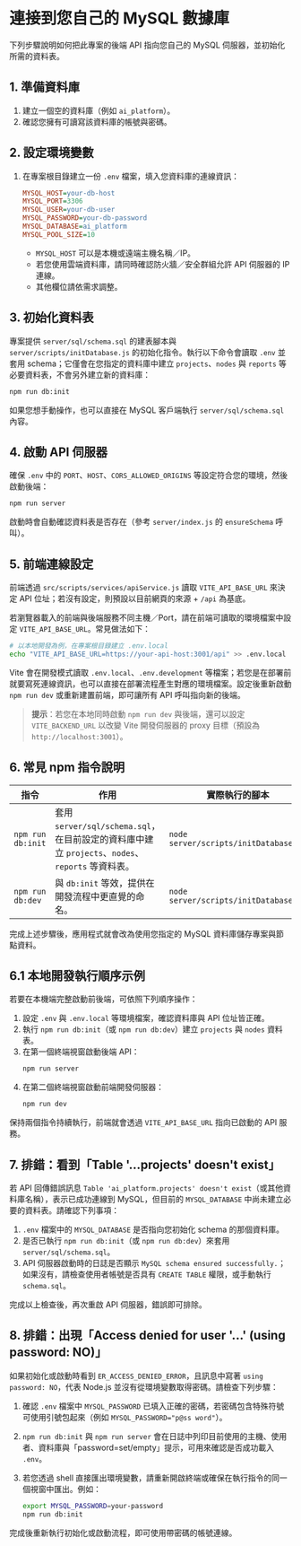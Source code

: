 # 連接到您自己的 MySQL 數據庫

下列步驟說明如何把此專案的後端 API 指向您自己的 MySQL 伺服器，並初始化所需的資料表。

## 1. 準備資料庫
1. 建立一個空的資料庫（例如 `ai_platform`）。
2. 確認您擁有可讀寫該資料庫的帳號與密碼。

## 2. 設定環境變數
1. 在專案根目錄建立一份 `.env` 檔案，填入您資料庫的連線資訊：
   ```ini
   MYSQL_HOST=your-db-host
   MYSQL_PORT=3306
   MYSQL_USER=your-db-user
   MYSQL_PASSWORD=your-db-password
   MYSQL_DATABASE=ai_platform
   MYSQL_POOL_SIZE=10
   ```
   * `MYSQL_HOST` 可以是本機或遠端主機名稱／IP。
   * 若您使用雲端資料庫，請同時確認防火牆／安全群組允許 API 伺服器的 IP 連線。
   * 其他欄位請依需求調整。

## 3. 初始化資料表
專案提供 `server/sql/schema.sql` 的建表腳本與 `server/scripts/initDatabase.js` 的初始化指令。執行以下命令會讀取 `.env` 並套用 schema；它僅會在您指定的資料庫中建立 `projects`、`nodes` 與 `reports` 等必要資料表，不會另外建立新的資料庫：
```bash
npm run db:init
```
如果您想手動操作，也可以直接在 MySQL 客戶端執行 `server/sql/schema.sql` 內容。

## 4. 啟動 API 伺服器
確保 `.env` 中的 `PORT`、`HOST`、`CORS_ALLOWED_ORIGINS` 等設定符合您的環境，然後啟動後端：
```bash
npm run server
```
啟動時會自動確認資料表是否存在（參考 `server/index.js` 的 `ensureSchema` 呼叫）。

## 5. 前端連線設定
前端透過 `src/scripts/services/apiService.js` 讀取 `VITE_API_BASE_URL` 來決定 API 位址；若沒有設定，則預設以目前網頁的來源 + `/api` 為基底。

若瀏覽器載入的前端與後端服務不同主機／Port，請在前端可讀取的環境檔案中設定 `VITE_API_BASE_URL`。常見做法如下：

```bash
# 以本地開發為例，在專案根目錄建立 .env.local
echo "VITE_API_BASE_URL=https://your-api-host:3001/api" >> .env.local
```

Vite 會在開發模式讀取 `.env.local`、`.env.development` 等檔案；若您是在部署前就要寫死連線資訊，也可以直接在部署流程產生對應的環境檔案。設定後重新啟動 `npm run dev` 或重新建置前端，即可讓所有 API 呼叫指向新的後端。

> **提示**：若您在本地同時啟動 `npm run dev` 與後端，還可以設定 `VITE_BACKEND_URL` 以改變 Vite 開發伺服器的 proxy 目標（預設為 `http://localhost:3001`）。

## 6. 常見 npm 指令說明

| 指令 | 作用 | 實際執行的腳本 |
| --- | --- | --- |
| `npm run db:init` | 套用 `server/sql/schema.sql`，在目前設定的資料庫中建立 `projects`、`nodes`、`reports` 等資料表。 | `node server/scripts/initDatabase.js` |
| `npm run db:dev` | 與 `db:init` 等效，提供在開發流程中更直覺的命名。 | `node server/scripts/initDatabase.js` |

完成上述步驟後，應用程式就會改為使用您指定的 MySQL 資料庫儲存專案與節點資料。

## 6.1 本地開發執行順序示例

若要在本機端完整啟動前後端，可依照下列順序操作：

1. 設定 `.env` 與 `.env.local` 等環境檔案，確認資料庫與 API 位址皆正確。
2. 執行 `npm run db:init`（或 `npm run db:dev`）建立 `projects` 與 `nodes` 資料表。
3. 在第一個終端視窗啟動後端 API：
   ```bash
   npm run server
   ```
4. 在第二個終端視窗啟動前端開發伺服器：
   ```bash
   npm run dev
   ```

保持兩個指令持續執行，前端就會透過 `VITE_API_BASE_URL` 指向已啟動的 API 服務。

## 7. 排錯：看到「Table '...projects' doesn't exist」

若 API 回傳錯誤訊息 `Table 'ai_platform.projects' doesn't exist`（或其他資料庫名稱），表示已成功連線到 MySQL，但目前的 `MYSQL_DATABASE` 中尚未建立必要的資料表。請確認下列事項：

1. `.env` 檔案中的 `MYSQL_DATABASE` 是否指向您初始化 schema 的那個資料庫。
2. 是否已執行 `npm run db:init`（或 `npm run db:dev`）來套用 `server/sql/schema.sql`。
3. API 伺服器啟動時的日誌是否顯示 `MySQL schema ensured successfully.`；如果沒有，請檢查使用者帳號是否具有 `CREATE TABLE` 權限，或手動執行 `schema.sql`。

完成以上檢查後，再次重啟 API 伺服器，錯誤即可排除。

## 8. 排錯：出現「Access denied for user '...' (using password: NO)」

如果初始化或啟動時看到 `ER_ACCESS_DENIED_ERROR`，且訊息中寫著 `using password: NO`，代表 Node.js 並沒有從環境變數取得密碼。請檢查下列步驟：

1. 確認 `.env` 檔案中 `MYSQL_PASSWORD` 已填入正確的密碼，若密碼包含特殊符號可使用引號包起來（例如 `MYSQL_PASSWORD="p@ss word"`）。
2. `npm run db:init` 與 `npm run server` 會在日誌中列印目前使用的主機、使用者、資料庫與「password=set/empty」提示，可用來確認是否成功載入 `.env`。
3. 若您透過 shell 直接匯出環境變數，請重新開啟終端或確保在執行指令的同一個視窗中匯出。例如：

   ```bash
   export MYSQL_PASSWORD=your-password
   npm run db:init
   ```

完成後重新執行初始化或啟動流程，即可使用帶密碼的帳號連線。
